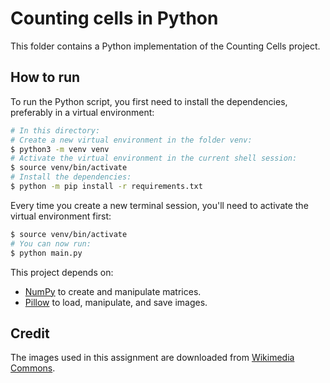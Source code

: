 # Counting cells in Python

This folder contains a Python implementation of the Counting Cells project.

## How to run

To run the Python script, you first need to install the dependencies, preferably in a virtual environment:

```sh
# In this directory:
# Create a new virtual environment in the folder venv:
$ python3 -m venv venv
# Activate the virtual environment in the current shell session:
$ source venv/bin/activate
# Install the dependencies:
$ python -m pip install -r requirements.txt
```

Every time you create a new terminal session, you'll need to activate the virtual environment first:

```sh
$ source venv/bin/activate
# You can now run:
$ python main.py
```

This project depends on:

* [NumPy](https://numpy.org/) to create and manipulate matrices.
* [Pillow](https://python-pillow.org/) to load, manipulate, and save images.

## Credit
The images used in this assignment are downloaded from [Wikimedia Commons](https://commons.wikimedia.org/wiki/Category:Platelets).
